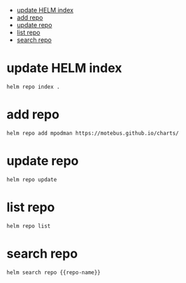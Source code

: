 - [update HELM index](#update-helm-index)
- [add repo](#add-repo)
- [update repo](#update-repo)
- [list repo](#list-repo)
- [search repo](#search-repo)

# update HELM index 
```
helm repo index .
```

# add repo
```
helm repo add mpodman https://motebus.github.io/charts/
```

# update repo

```
helm repo update
```

# list repo

```
helm repo list
```

# search repo

```
helm search repo {{repo-name}}
```